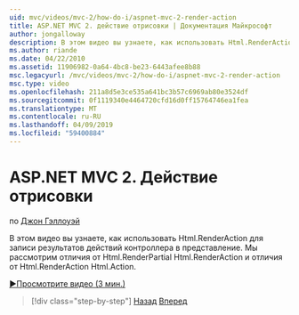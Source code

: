 ```yaml
---
uid: mvc/videos/mvc-2/how-do-i/aspnet-mvc-2-render-action
title: ASP.NET MVC 2. действие отрисовки | Документация Майкрософт
author: jongalloway
description: В этом видео вы узнаете, как использовать Html.RenderAction для записи результатов действий контроллера в представление. Будут рассмотрены отличия fr Html.RenderAction...
ms.author: riande
ms.date: 04/22/2010
ms.assetid: 11906982-0a64-4bc8-be23-6443afee8b88
msc.legacyurl: /mvc/videos/mvc-2/how-do-i/aspnet-mvc-2-render-action
msc.type: video
ms.openlocfilehash: 211a8d5e3ce535a641bc3b57c6969ab80e3524df
ms.sourcegitcommit: 0f1119340e4464720cfd16d0ff15764746ea1fea
ms.translationtype: MT
ms.contentlocale: ru-RU
ms.lasthandoff: 04/09/2019
ms.locfileid: "59400884"
---
```

# <a name="aspnet-mvc-2---render-action"></a>ASP.NET MVC 2. Действие отрисовки

по [Джон Гэллоуэй](https://github.com/jongalloway)

В этом видео вы узнаете, как использовать Html.RenderAction для записи результатов действий контроллера в представление. Мы рассмотрим отличия от Html.RenderPartial Html.RenderAction и отличия от Html.RenderAction Html.Action.

[&#9654;Просмотрите видео (3 мин.)](https://channel9.msdn.com/Blogs/ASP-NET-Site-Videos/aspnet-mvc-2-render-action)

> [!div class="step-by-step"]
> [Назад](aspnet-mvc-2-areas.md)
> [Вперед](5-minute-introduction-to-aspnet-mvc.md)
